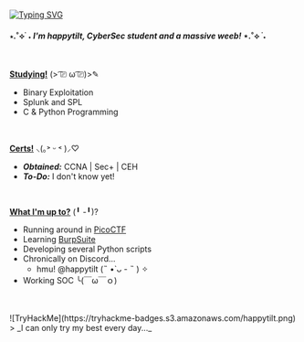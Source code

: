 <br>

[![Typing SVG](https://readme-typing-svg.demolab.com?font=Klee+One&weight=600&size=50&duration=4000&pause=500&center=true&vCenter=true&color=FFB6C1&height=125&lines=%E3%80%8C%E3%82%84%E3%81%AF%E3%82%8D!%E3%80%8D)](https://git.io/typing-svg)

#### ⋆.˚⟡ ࣪ ˖ _I'm happytilt, CyberSec student and a massive weeb!_ ⋆.˚⟡ ࣪ ˖

<br>

<ins>**Studying!**</ins> (> ͡⎚ ω ͡⎚)>✎ 
- Binary Exploitation
- Splunk and SPL
- C & Python Programming
<br>

 <ins>**Certs!**</ins> ⸜(｡˃ ᵕ ˂ )⸝♡
 - _**Obtained:**_ CCNA | Sec+ | CEH
 - _**To-Do:**_ I don't know yet!

<br>

 <ins>**What I'm up to?**</ins> (╹ -╹)?
 - Running around in [PicoCTF](https://picoctf.org/)
 - Learning [BurpSuite](https://portswigger.net/web-security/dashboard)
 - Developing several Python scripts
 - Chronically on Discord... 
     - hmu! @happytilt (˵ •̀ ᴗ - ˵ ) ✧
 - Working SOC ╰(￣ω￣ｏ)

<br>
<br>
![TryHackMe](https://tryhackme-badges.s3.amazonaws.com/happytilt.png)
> _I can only try my best every day..._

